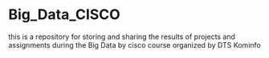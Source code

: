# Big_Data_CISCO
this is a repository for storing and sharing the results of projects and assignments during the Big Data by cisco course organized by DTS Kominfo
